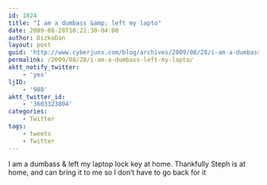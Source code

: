 ```yaml
---
id: 1024
title: "I am a dumbass &amp; left my lapto"
date: 2009-08-28T10:22:30-04:00
author: DizkoDan
layout: post
guid: 'http://www.cyberjunx.com/blog/archives/2009/08/28/i-am-a-dumbass-left-my-lapto/'
permalink: /2009/08/28/i-am-a-dumbass-left-my-lapto/
aktt_notify_twitter:
    - 'yes'
ljID:
    - '988'
aktt_twitter_id:
    - '3603323804'
categories:
    - Twitter
tags:
    - tweets
    - Twitter
---
```


I am a dumbass &amp; left my laptop lock key at home. Thankfully Steph is at home, and can bring it to me so I don’t have to go back for it
